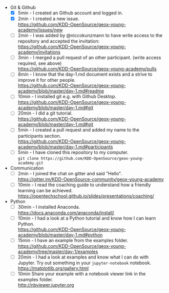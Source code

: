<!--
  This is a pull request template for the academy members
  If you are not a member of the workshop and you would like to contribute,
  please do so and delete this text and the text below.

  If anything takes longer or you like to change something else,
  you can edit this file:
    https://github.com/KDD-OpenSource/geox-young-academy/blob/master/.github/ISSUE_TEMPLATE.md

  This issue allows all people to track progress and help.
-->

- Git & Github
  - [X] 5min - I created an Github account and logged in.
  - [X] 2min - I created a new issue.  
       https://github.com/KDD-OpenSource/geox-young-academy/issues/new
  - [ ] 2min - I was added by @niccokunzmann to have write access to the repository and accepted the invitation:  
       https://github.com/KDD-OpenSource/geox-young-academy/invitations
  - [ ] 3min - I merged a pull request of an other participant. (write access required, see above)  
        https://github.com/KDD-OpenSource/geox-young-academy/pulls
  - [ ] 8min - I know that the day-1.md document exists and a strive to improve it for other people.  
       https://github.com/KDD-OpenSource/geox-young-academy/blob/master/day-1.md#readme
  - [ ] 10min - I installed git e.g. with Github Desktop.  
       https://github.com/KDD-OpenSource/geox-young-academy/blob/master/day-1.md#git
  - [ ] 20min - I did a git tutorial.  
       https://github.com/KDD-OpenSource/geox-young-academy/blob/master/day-1.md#git
  - [ ] 5min - I created a pull request and added my name to the participants section.  
       https://github.com/KDD-OpenSource/geox-young-academy/blob/master/day-1.md#participants
  - [ ] 5min - I have cloned this repository to my computer.  
        `git clone https://github.com/KDD-OpenSource/geox-young-academy.git`
- Communication
  - [ ] 2min - I joined the chat on gitter and said "Hello".  
       https://gitter.im/KDD-OpenSource-community/geox-young-academy
  - [ ] 10min - I read the coaching guide to understand how a friendly learning can be achieved.  
       https://opentechschool.github.io/slides/presentations/coaching/
- Python
  - [ ] 30min - I installed Anaconda.  
       https://docs.anaconda.com/anaconda/install/
  - [ ] 10min - I had a look at a Python tutorial and know how I can learn Python.  
       https://github.com/KDD-OpenSource/geox-young-academy/blob/master/day-1.md#python
  - [ ] 15min - I have an example from the examples folder.  
       https://github.com/KDD-OpenSource/geox-young-academy/tree/master/day-1/examples
  - [ ] 20min - I had a look at examples and know what I can do with Jupyter.
      Try out something in your `jupyter-notebook` notebook.  
      https://matplotlib.org/gallery.html
  - [ ] 10min Share your example with a notebook viewer link in the examples folder.  
      http://nbviewer.jupyter.org
